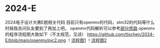 # 2024-E
2024电子设计大赛E题相关代码
目前只有openmv的代码，stm32的代码等什么时候我去问队友要到了再加上吧。
openmv代码解析可以参考[部分思路]("https://tlxchen.github.io/2025/03/01/2024%E5%85%A8%E5%9B%BD%E7%94%B5%E8%B5%9BE%E9%A2%98%E8%A7%86%E8%A7%89%E9%83%A8%E5%88%86/")
openmv的程序流程图大致如下（不太规范，见谅）
https://github.com/tlxchen/2024-E/blob/main/openmv/pic2.png
！[流程图1]("https://github.com/tlxchen/2024-E/blob/main/openmv/pic1.png")
！[流程图2]("https://github.com/tlxchen/2024-E/blob/main/openmv/pic2.png")
